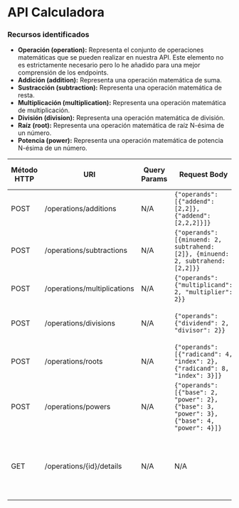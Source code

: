 # API Calculadora #

### Recursos identificados ###

- **Operación (operation):** Representa el conjunto de operaciones matemáticas que se pueden realizar en nuestra API. Este elemento no es estrictamente necesario pero lo he añadido para una mejor comprensión de los endpoints.
- **Addición (addition):** Representa una operación matemática de suma.
- **Sustracción (subtraction):** Representa una operación matemática de resta.
- **Multiplicación (multiplication):** Representa una operación matemática de multiplicación.
- **División (division):** Representa una operación matemática de división.
- **Raíz (root):** Representa una operación matemática de raíz N-ésima de un número.
- **Potencia (power):** Representa una operación matemática de potencia N-ésima de un número.

| Método HTTP | URI                         | Query Params | Request Body                                                                                  | Response Body                                                                                        | Códigos HTTP de respuesta |
|-------------|-----------------------------|--------------|-----------------------------------------------------------------------------------------------|------------------------------------------------------------------------------------------------------|---------------------------|
| POST        | /operations/additions       | N/A          | ``{"operands": [{"addend": [2,2]}, {"addend": [2,2,2]}]}``                                    | ``{"id": 1, "result": [4,6]}``                                                                       | 201, 400, 500             |
| POST        | /operations/subtractions    | N/A          | ``{"operands": [{minuend: 2, subtrahend: [2]}, {minuend: 2, subtrahend: [2,2]}}``             | ``{"id": 2, "result": [0,-2]}``                                                                      | 201, 400, 500             |
| POST        | /operations/multiplications | N/A          | ``{"operands": {"multiplicand": 2, "multiplier": 2}}``                                        | ``{"id": 3, "result": 4}``                                                                           | 201, 400, 500             |
| POST        | /operations/divisions       | N/A          | ``{"operands": {"dividend": 2, "divisor": 2}}``                                               | ``{"id": 4, "quotient": 1, "remainder": 0}``                                                         | 201, 400, 500             |
| POST        | /operations/roots           | N/A          | ``{"operands": [{"radicand": 4, "index": 2}, {"radicand": 8, "index": 3}]}``                  | ``{"id": 5, "result": [2, 2]}``                                                                      | 201, 400, 500             |
| POST        | /operations/powers          | N/A          | ``{"operands": [{"base": 2, "power": 2}, {"base": 3, "power": 3}, {"base": 4, "power": 4}]}`` | ``{"id": 6, "result": [4, 27, 256]}``                                                                | 201, 400, 500             |
| GET         | /operations/{id}/details    | N/A          | N/A                                                                                           | ``{"operation": "addition", "operands": [{"addend": [2,2]}, {"addend": [2,2,2]}], "result": [4,6]}`` | 200, 404, 500             |